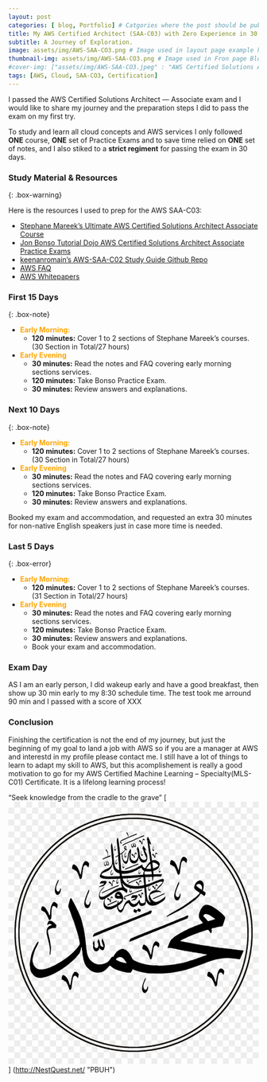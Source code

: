 ```yaml
---
layout: post
categories: [ blog, Portfolio] # Catgories where the post should be published to
title: My AWS Certified Architect (SAA-C03) with Zero Experience in 30 Days
subtitle: A Journey of Exploration.
image: assets/img/AWS-SAA-CO3.png # Image used in layout page example here portfolio
thumbnail-img: assets/img/AWS-SAA-CO3.png # Image used in Fron page Blog
#cover-img: ["assets/img/AWS-SAA-CO3.jpeg" : "AWS Certified Solutions Architect - Associate (SAA-C03)"]
tags: [AWS, Cloud, SAA-CO3, Certification]
---
```

<style>
r { color: Red }
o { color: Orange }
g { color: Green }
</style>

<!--- -------Introduction-------- --->
I passed the AWS Certified Solutions Architect — Associate exam and I would like to share my journey and the preparation steps I did to pass the exam on my first try.

To study and learn all cloud concepts and AWS services I only followed **ONE** course, **ONE** set of Practice Exams and to save time relied on **ONE** set of notes, and I also stiked to a **strict regiment** for passing the exam in 30 days.
<!--- -------Introduction-------- --->
### Study Material & Resources
{: .box-warning}

Here is the resources I used to prep for the AWS SAA-C03:

* [Stephane Mareek’s Ultimate AWS Certified Solutions Architect Associate Course](http://NestQuest.net)
* [Jon Bonso Tutorial Dojo AWS Certified Solutions Architect Associate Practice Exams](http://NestQuest.net)
* [keenanromain’s AWS-SAA-C02 Study Guide Github Repo](http://NestQuest.net)
* [AWS FAQ](http://NestQuest.net)
* [AWS Whitepapers](http://NestQuest.net)


### First 15 Days
{: .box-note}
* **<o>Early Morning:</o>** 
    * **120 minutes:** Cover 1 to 2 sections of Stephane Mareek’s courses. (30 Section in Total/27 hours)
* **<o>Early Evening</o>**
    * **30 minutes:** Read the notes and FAQ covering early morning sections services.
    * **120 minutes:** Take Bonso Practice Exam.
    * **30 minutes:** Review answers and explanations.

### Next 10 Days
{: .box-note}
* **<o>Early Morning:</o>** 
    * **120 minutes:** Cover 1 to 2 sections of Stephane Mareek’s courses. (30 Section in Total/27 hours)
* **<o>Early Evening</o>**
    * **30 minutes:** Read the notes and FAQ covering early morning sections services.
    * **120 minutes:** Take Bonso Practice Exam.
    * **30 minutes:** Review answers and explanations.

Booked my exam and accommodation, and requested an extra 30 minutes for non-native English speakers just in case more time is needed.

### Last 5 Days
{: .box-error}
* **<o>Early Morning:</o>** 
    * **120 minutes:** Cover 1 to 2 sections of Stephane Mareek’s courses. (31 Section in Total/27 hours)
* **<o>Early Evening</o>**
    * **30 minutes:** Read the notes and FAQ covering early morning sections services.
    * **120 minutes:** Take Bonso Practice Exam.
    * **30 minutes:** Review answers and explanations.
    * Book your exam and accommodation.

### Exam Day

AS I am an early person, I did wakeup early and have a good breakfast, then show up 30 min early to my 8:30 schedule time. The test took me arround 90 min and I passed with a score of XXX

<!--- -------Conclusion-------- --->
### Conclusion

Finishing the certification is not the end of my journey, but just the beginning of my goal to land a job with AWS so if you are a manager at AWS and interestd in my profile please contact me. I still have a lot of things to learn to adapt my skill to AWS, but this acomplishement is really a good motivation to go for my AWS Certified Machine Learning – Specialty(MLS-C01) Certificate. It is a lifelong learning process! 

“Seek knowledge from the cradle to the grave” [![Mohammad PBUH](assets/img/pbuh.png)] (http://NestQuest.net/ "PBUH")
